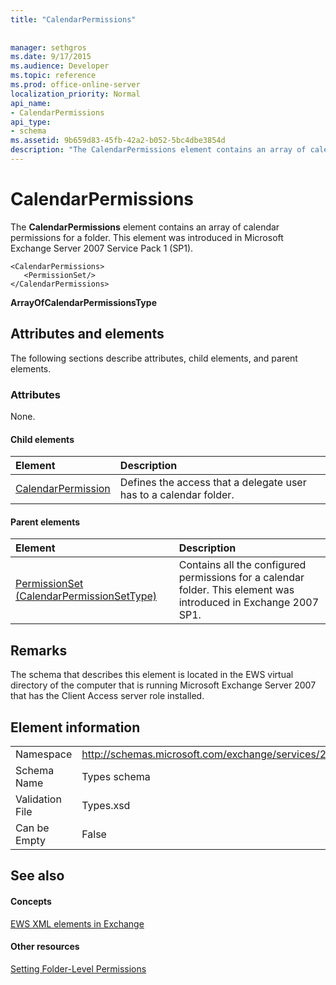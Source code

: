 ```yaml
---
title: "CalendarPermissions"
 
 
manager: sethgros
ms.date: 9/17/2015
ms.audience: Developer
ms.topic: reference
ms.prod: office-online-server
localization_priority: Normal
api_name:
- CalendarPermissions
api_type:
- schema
ms.assetid: 9b659d83-45fb-42a2-b052-5bc4dbe3854d
description: "The CalendarPermissions element contains an array of calendar permissions for a folder. This element was introduced in Microsoft Exchange Server 2007 Service Pack 1 (SP1)."
---
```


# CalendarPermissions

The **CalendarPermissions** element contains an array of calendar permissions for a folder. This element was introduced in Microsoft Exchange Server 2007 Service Pack 1 (SP1). 
  
```
<CalendarPermissions>
   <PermissionSet/>
</CalendarPermissions>
```

 **ArrayOfCalendarPermissionsType**
## Attributes and elements

The following sections describe attributes, child elements, and parent elements.
  
### Attributes

None.
  
#### Child elements

|**Element**|**Description**|
|:-----|:-----|
|[CalendarPermission](calendarpermission.md) <br/> |Defines the access that a delegate user has to a calendar folder.  <br/> |
   
#### Parent elements

|**Element**|**Description**|
|:-----|:-----|
|[PermissionSet (CalendarPermissionSetType)](permissionset-calendarpermissionsettype.md) <br/> |Contains all the configured permissions for a calendar folder. This element was introduced in Exchange 2007 SP1.  <br/> |
   
## Remarks

The schema that describes this element is located in the EWS virtual directory of the computer that is running Microsoft Exchange Server 2007 that has the Client Access server role installed.
  
## Element information

|||
|:-----|:-----|
|Namespace  <br/> |http://schemas.microsoft.com/exchange/services/2006/types  <br/> |
|Schema Name  <br/> |Types schema  <br/> |
|Validation File  <br/> |Types.xsd  <br/> |
|Can be Empty  <br/> |False  <br/> |
   
## See also

#### Concepts

[EWS XML elements in Exchange](ews-xml-elements-in-exchange.md)
#### Other resources

[Setting Folder-Level Permissions](http://msdn.microsoft.com/library/c7530e86-5112-401c-b10a-9c054ae59f07%28Office.15%29.aspx)

